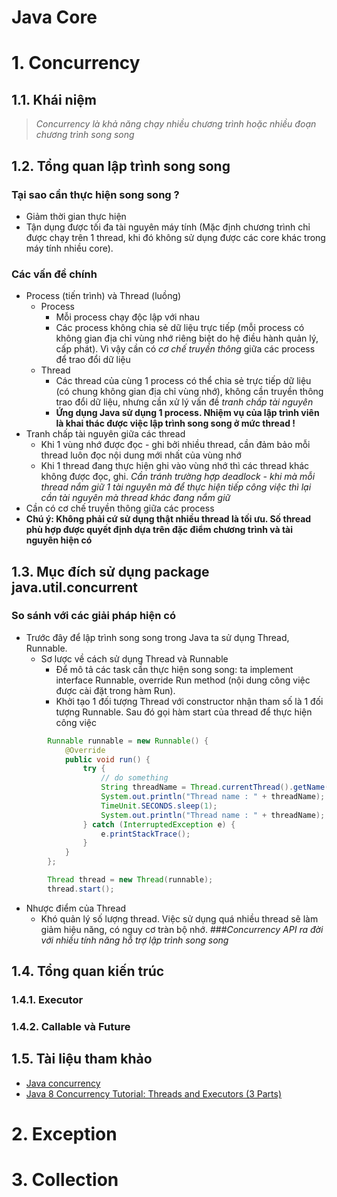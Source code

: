 # Java Core


# 1. Concurrency
## 1.1. Khái niệm
> *Concurrency là khả năng chạy nhiều chương trình hoặc nhiều đoạn chương trình song song*

## 1.2. Tổng quan lập trình song song
### Tại sao cần thực hiện song song ?
* Giảm thời gian thực hiện
* Tận dụng được tối đa tài nguyên máy tính (Mặc định chương trình chỉ được chạy trên 1 thread, khi đó không sử dụng được các core khác trong máy tính nhiều core).
### Các vấn đề chính
* Process (tiến trình) và Thread (luồng)
    * Process
        * Mỗi process chạy độc lập với nhau
        * Các process không chia sẻ dữ liệu trực tiếp (mỗi process có không gian địa chỉ vùng nhớ riêng biệt do hệ điều hành quản lý, cấp phát). Vì vậy cần có *cơ chế truyền thông* giữa các process để trao đổi dữ liệu
    * Thread
        * Các thread của cùng 1 process có thể chia sẻ trực tiếp dữ liệu (có chung không gian địa chỉ vùng nhớ), không cần truyền thông trao đổi dữ liệu, nhưng cần xử lý vấn đề *tranh chấp tài nguyên*
        * **Ứng dụng Java sử dụng 1 process. Nhiệm vụ của lập trình viên là khai thác được việc lập trình song song ở mức thread !**
* Tranh chấp tài nguyên giữa các thread
    * Khi 1 vùng nhớ được đọc - ghi bởi nhiều thread, cần đảm bảo mỗi thread luôn đọc nội dung mới nhất của vùng nhớ
    * Khi 1 thread đang thực hiện ghi vào vùng nhớ thì các thread khác không được đọc, ghi. *Cần tránh trường hợp deadlock - khi mà mỗi thread nắm giữ 1 tài nguyên mà để thực hiện tiếp công việc thì lại cần tài nguyên mà thread khác đang nắm giữ*
* Cần có cơ chế truyền thông giữa các process
* **Chú ý: Không phải cứ sử dụng thật nhiều thread là tối ưu. Số thread phù hợp được quyết định dựa trên đặc điểm chương trình và tài nguyên hiện có**
## 1.3. Mục đích sử dụng package java.util.concurrent

### So sánh với các giải pháp hiện có
* Trước đây để lập trình song song trong Java ta sử dụng Thread, Runnable.
    * Sơ lược về cách sử dụng Thread và Runnable
        * Để mô tả các task cần thực hiện song song: ta implement interface Runnable, override Run method (nội dung công việc được cài đặt trong hàm Run).
        * Khởi tạo 1 đối tượng Thread với constructor nhận tham số là 1 đối tượng Runnable. Sau đó gọi hàm start của thread để thực hiện công việc
```java
		Runnable runnable = new Runnable() {
			@Override
			public void run() {
				try {
					// do something
					String threadName = Thread.currentThread().getName();
					System.out.println("Thread name : " + threadName);
					TimeUnit.SECONDS.sleep(1);
					System.out.println("Thread name : " + threadName);
				} catch (InterruptedException e) {
					e.printStackTrace();
				}
			}
		};

		Thread thread = new Thread(runnable);
		thread.start();
```
    
   * Nhược điểm của Thread
       * Khó quản lý số lượng thread. Việc sử dụng quá nhiều thread sẽ làm giảm hiệu năng, có nguy cơ tràn bộ nhớ.
###*Concurrency API ra đời với nhiều tính năng hỗ trợ lập trình song song*

## 1.4. Tổng quan kiến trúc
### 1.4.1. Executor
### 1.4.2. Callable và Future
## 1.5. Tài liệu tham khảo
* [Java concurrency](http://www.vogella.com/tutorials/JavaConcurrency/article.html) 
* [Java 8 Concurrency Tutorial: Threads and Executors (3 Parts)](http://winterbe.com/posts/2015/04/07/java8-concurrency-tutorial-thread-executor-examples/) 

# 2. Exception
# 3. Collection